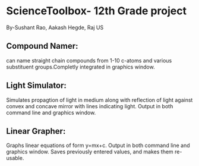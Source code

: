 # ScienceToolbox- 12th Grade project 
By-Sushant Rao, Aakash Hegde, Raj US

## Compound Namer:
can name straight chain compounds from 1-10 c-atoms and various
substituent groups.Completly integrated in graphics window.

## Light Simulator:
Simulates propagtion of light in medium along with reflection of light 
against convex and concave mirror with lines indicating light. Output in 
both command line and graphics window.

## Linear Grapher:
Graphs linear equations of form y=mx+c. Output in 
both command line and graphics window. Saves previously entered values, and 
makes them re-usable.
